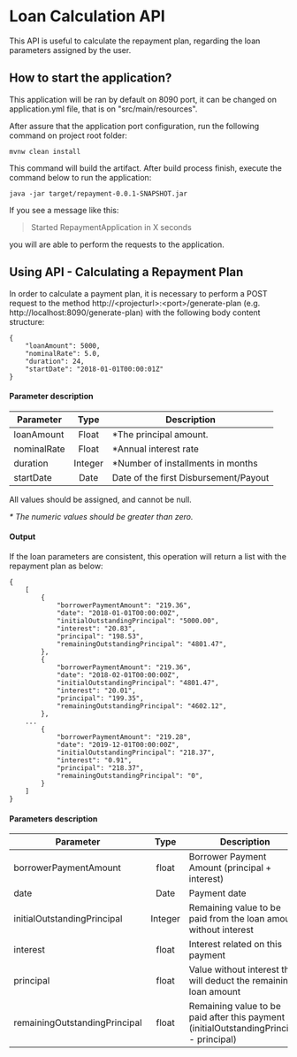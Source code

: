 # Loan Calculation API
This API is useful to calculate the repayment plan, regarding the loan parameters assigned
by the user. 

## How to start the application?

This application will be ran by default on 8090 port, it can be changed on application.yml
file, that is on "src/main/resources". 

After assure that the application port configuration, run the following command on 
project root folder:  

```
mvnw clean install
```

This command will build the artifact. After build process finish, execute the command
below to run the application:

```
java -jar target/repayment-0.0.1-SNAPSHOT.jar
``` 

If you see a message like this:

> Started RepaymentApplication in X seconds

you will are able to perform the requests to the application. 

## Using API - Calculating a Repayment Plan

In order to calculate a payment plan, it is necessary to perform a POST request
to the method http://&lt;projecturl&gt;:&lt;port&gt;/generate-plan (e.g. 
http://localhost:8090/generate-plan) with the following body content structure:

```
{
    "loanAmount": 5000,
    "nominalRate": 5.0,
    "duration": 24,
    "startDate": "2018-01-01T00:00:01Z"
}
```
#### Parameter description

| Parameter | Type | Description |
|---|:---:|---|
| loanAmount | Float | *The principal amount. |
| nominalRate | Float | *Annual interest rate |
| duration | Integer | *Number of installments in months |
| startDate | Date | Date of the first Disbursement/Payout |

All values should be assigned, and cannot be null.

_\* The numeric values should be greater than zero._

#### Output 

If the loan parameters are consistent, this operation will return a list with
the repayment plan as below:

```
{
    [
        {
            "borrowerPaymentAmount": "219.36",
            "date": "2018-01-01T00:00:00Z",
            "initialOutstandingPrincipal": "5000.00",
            "interest": "20.83",
            "principal": "198.53",
            "remainingOutstandingPrincipal": "4801.47",
        },
        {
            "borrowerPaymentAmount": "219.36",
            "date": "2018-02-01T00:00:00Z",
            "initialOutstandingPrincipal": "4801.47",
            "interest": "20.01",
            "principal": "199.35",
            "remainingOutstandingPrincipal": "4602.12",
        },
    ...
        {
            "borrowerPaymentAmount": "219.28",
            "date": "2019-12-01T00:00:00Z",
            "initialOutstandingPrincipal": "218.37",
            "interest": "0.91",
            "principal": "218.37",
            "remainingOutstandingPrincipal": "0",
        }
    ]
}
```

#### Parameters description

| Parameter | Type | Description |
|---|:---:|---|
| borrowerPaymentAmount | float | Borrower Payment Amount (principal + interest) |
| date | Date | Payment date |
| initialOutstandingPrincipal | Integer | Remaining value to be paid from the loan amount without interest |
| interest | float | Interest related on this payment |
| principal | float | Value without interest that will deduct the remaining loan amount |
| remainingOutstandingPrincipal | float | Remaining value to be paid after this payment (initialOutstandingPrincipal - principal) |

